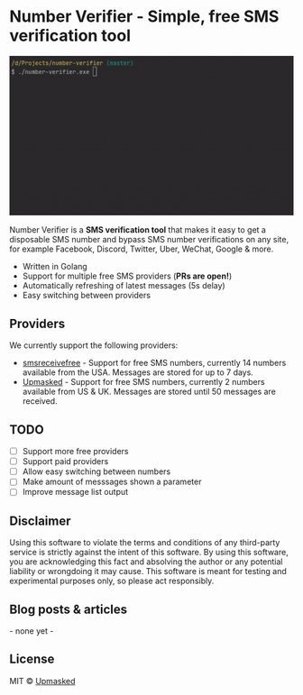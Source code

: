# Number Verifier - Simple, free SMS verification tool
![number verifier demo](demo.gif)

Number Verifier is a **SMS verification tool** that makes it easy to get a disposable SMS number and bypass SMS number verifications on any site, for example Facebook, Discord, Twitter, Uber, WeChat, Google & more.

- Written in Golang
- Support for multiple free SMS providers (**PRs are open!**)
- Automatically refreshing of latest messages (5s delay)
- Easy switching between providers

## Providers
We currently support the following providers:

- [smsreceivefree](https://smsreceivefree.com/) - Support for free SMS numbers, currently 14 numbers available from the USA.
Messages are stored for up to 7 days.
- [Upmasked](https://upmasked.com/temporary-phone-number/fake-sms) - Support for free SMS numbers, currently 2 numbers available from US & UK. Messages are stored until 50 messages are received.

## TODO
- [ ] Support more free providers
- [ ] Support paid providers
- [ ] Allow easy switching between numbers
- [ ] Make amount of messsages shown a parameter
- [ ] Improve message list output

## Disclaimer
Using this software to violate the terms and conditions of any third-party service is strictly against the intent of this software. By using this software, you are acknowledging this fact and absolving the author or any potential liability or wrongdoing it may cause. This software is meant for testing and experimental purposes only, so please act responsibly.

## Blog posts & articles
\- none yet -

## License
MIT &copy; [Upmasked](https://upmasked.com)
